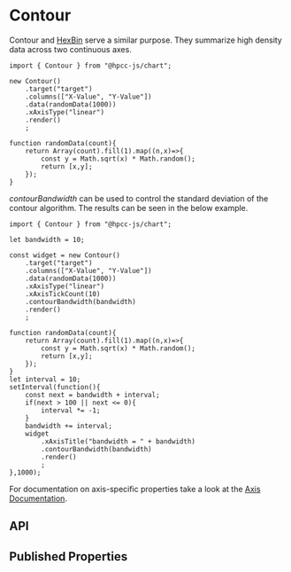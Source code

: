 # Contour

<!--meta
{
    "id": 6230,
    "name": "Contour",
    "kind": 128,
    "kindString": "Class",
    "flags": {
        "isExported": true
    },
    "sources": [
        {
            "fileName": "Contour.ts",
            "line": 7,
            "character": 20
        },
        {
            "fileName": "Contour.ts",
            "line": 75,
            "character": 24
        }
    ],
    "extendedTypes": [
        {
            "type": "reference",
            "name": "XYAxis",
            "id": 693
        }
    ],
    "folder": "packages/chart"
}
-->

Contour and [HexBin](./HexBin.md) serve a similar purpose. They summarize high density data across two continuous axes.

```sample-code
import { Contour } from "@hpcc-js/chart";

new Contour()
    .target("target")
    .columns(["X-Value", "Y-Value"])
    .data(randomData(1000))
    .xAxisType("linear")
    .render()
    ;

function randomData(count){
    return Array(count).fill(1).map((n,x)=>{
        const y = Math.sqrt(x) * Math.random();
        return [x,y];
    });
}
```

_contourBandwidth_ can be used to control the standard deviation of the contour algorithm. The results can be seen in the below example.

```sample-code
import { Contour } from "@hpcc-js/chart";

let bandwidth = 10;

const widget = new Contour()
    .target("target")
    .columns(["X-Value", "Y-Value"])
    .data(randomData(1000))
    .xAxisType("linear")
    .xAxisTickCount(10)
    .contourBandwidth(bandwidth)
    .render()
    ;

function randomData(count){
    return Array(count).fill(1).map((n,x)=>{
        const y = Math.sqrt(x) * Math.random();
        return [x,y];
    });
}
let interval = 10;
setInterval(function(){
    const next = bandwidth + interval;
    if(next > 100 || next <= 0){
        interval *= -1;
    }
    bandwidth += interval;
    widget
        .xAxisTitle("bandwidth = " + bandwidth)
        .contourBandwidth(bandwidth)
        .render()
        ;
},1000);
```

For documentation on axis-specific properties take a look at the [Axis Documentation](./XYAxis.md).

## API

## Published Properties
```@hpcc-js/chart:Contour
```
